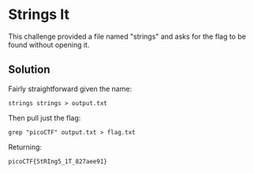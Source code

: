 # Strings It

This challenge provided a file named "strings" and asks for the flag to be found without opening it.

## Solution

Fairly straightforward given the name:
```
strings strings > output.txt
```

Then pull just the flag:
```
grep "picoCTF" output.txt > flag.txt
```

Returning:
```
picoCTF{5tRIng5_1T_827aee91}
```
